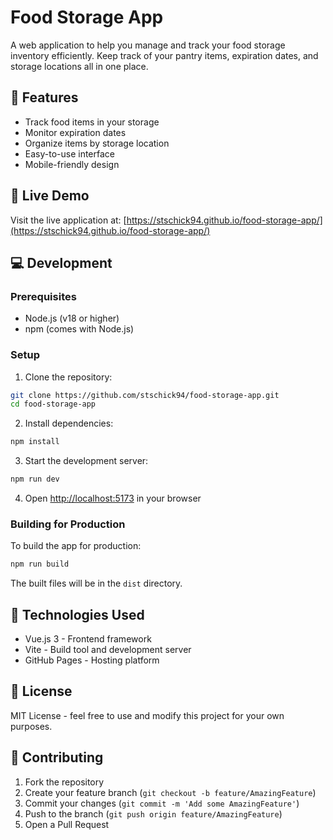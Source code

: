 # Food Storage App

A web application to help you manage and track your food storage inventory efficiently. Keep track of your pantry items, expiration dates, and storage locations all in one place.

## 🌟 Features

- Track food items in your storage
- Monitor expiration dates
- Organize items by storage location
- Easy-to-use interface
- Mobile-friendly design

## 🚀 Live Demo

Visit the live application at: [https://stschick94.github.io/food-storage-app/](https://stschick94.github.io/food-storage-app/)

## 💻 Development

### Prerequisites

- Node.js (v18 or higher)
- npm (comes with Node.js)

### Setup

1. Clone the repository:
```bash
git clone https://github.com/stschick94/food-storage-app.git
cd food-storage-app
```

2. Install dependencies:
```bash
npm install
```

3. Start the development server:
```bash
npm run dev
```

4. Open [http://localhost:5173](http://localhost:5173) in your browser

### Building for Production

To build the app for production:
```bash
npm run build
```

The built files will be in the `dist` directory.

## 🔧 Technologies Used

- Vue.js 3 - Frontend framework
- Vite - Build tool and development server
- GitHub Pages - Hosting platform

## 📝 License

MIT License - feel free to use and modify this project for your own purposes.

## 👥 Contributing

1. Fork the repository
2. Create your feature branch (`git checkout -b feature/AmazingFeature`)
3. Commit your changes (`git commit -m 'Add some AmazingFeature'`)
4. Push to the branch (`git push origin feature/AmazingFeature`)
5. Open a Pull Request
